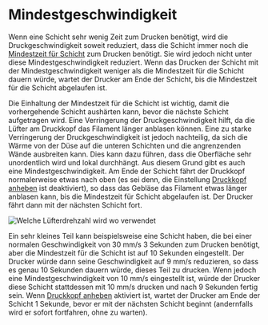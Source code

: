 Mindestgeschwindigkeit
====
Wenn eine Schicht sehr wenig Zeit zum Drucken benötigt, wird die Druckgeschwindigkeit soweit reduziert, dass die Schicht immer noch die [Mindestzeit für Schicht](cool_min_layer_time.md) zum Drucken benötigt. Sie wird jedoch nicht unter diese Mindestgeschwindigkeit reduziert. Wenn das Drucken der Schicht mit der Mindestgeschwindigkeit weniger als die Mindestzeit für die Schicht dauern würde, wartet der Drucker am Ende der Schicht, bis die Mindestzeit für die Schicht abgelaufen ist.

Die Einhaltung der Mindestzeit für die Schicht ist wichtig, damit die vorhergehende Schicht aushärten kann, bevor die nächste Schicht aufgetragen wird. Eine Verringerung der Druckgeschwindigkeit hilft, da die Lüfter am Druckkopf das Filament länger anblasen können. Eine zu starke Verringerung der Druckgeschwindigkeit ist jedoch nachteilig, da sich die Wärme von der Düse auf die unteren Schichten und die angrenzenden Wände ausbreiten kann. Dies kann dazu führen, dass die Oberfläche sehr unordentlich wird und lokal durchhängt. Aus diesem Grund gibt es auch eine Mindestgeschwindigkeit. Am Ende der Schicht fährt der Druckkopf normalerweise etwas nach oben (es sei denn, die Einstellung [Druckkopf anheben](cool_lift_head.md) ist deaktiviert), so dass das Gebläse das Filament etwas länger anblasen kann, bis die Mindestzeit für Schicht abgelaufen ist. Der Drucker fährt dann mit der nächsten Schicht fort.

![Welche Lüfterdrehzahl wird wo verwendet](../../../articles/images/cool_fan_speed.svg)

Ein sehr kleines Teil kann beispielsweise eine Schicht haben, die bei einer normalen Geschwindigkeit von 30 mm/s 3 Sekunden zum Drucken benötigt, aber die Mindestzeit für die Schicht ist auf 10 Sekunden eingestellt. Der Drucker würde dann seine Geschwindigkeit auf 9 mm/s reduzieren, so dass es genau 10 Sekunden dauern würde, dieses Teil zu drucken. Wenn jedoch eine Mindestgeschwindigkeit von 10 mm/s eingestellt ist, würde der Drucker diese Schicht stattdessen mit 10 mm/s drucken und nach 9 Sekunden fertig sein. Wenn [Druckkopf anheben](cool_lift_head.md) aktiviert ist, wartet der Drucker am Ende der Schicht 1 Sekunde, bevor er mit der nächsten Schicht beginnt (andernfalls wird er sofort fortfahren, ohne zu warten).